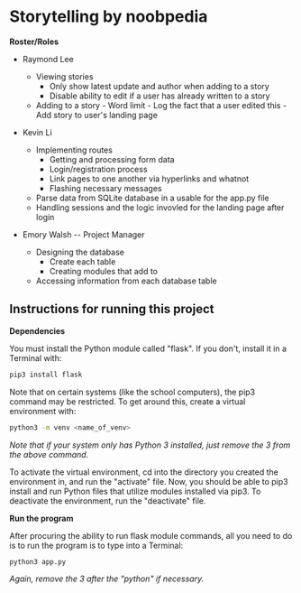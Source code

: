 # Storytelling by noobpedia

**Roster/Roles**
- Raymond Lee
	- Viewing stories
		- Only show latest update and author when adding to a story
		- Disable ability to edit if a user has already written to a story
  - Adding to a story
		- Word limit
		- Log the fact that a user edited this
		- Add story to user's landing page

- Kevin Li
	- Implementing routes
		- Getting and processing form data
		- Login/registration process
		- Link pages to one another via hyperlinks and whatnot
		- Flashing necessary messages
	- Parse data from SQLite database in a usable for the app.py file
	- Handling sessions and the logic invovled for the landing page after login


- Emory Walsh -- Project Manager
	- Designing the database
		- Create each table
		-	Creating modules that add to
  	- Accessing information from each database table

## Instructions for running this project

**Dependencies**

You must install the Python module called "flask". If you don't, install it in a Terminal with:
```bash
pip3 install flask
```
Note that on certain systems (like the school computers), the pip3 command may be restricted. To get around this, create a virtual environment with:
```bash
python3 -m venv <name_of_venv>
```
*Note that if your system only has Python 3 installed, just remove the 3 from the above command.*

To activate the virtual environment, cd into the directory you created the environment in, and run the "activate" file. Now, you should be able to pip3 install and run Python files that utilize modules installed via pip3. To deactivate the environment, run the "deactivate" file.  

**Run the program**

After procuring the ability to run flask module commands, all you need to do is to run the program is to type into a Terminal: 
```bash
python3 app.py
```
*Again, remove the 3 after the "python" if necessary.*
